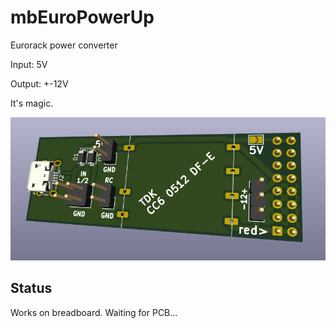 # mbEuroPowerUp

Eurorack power converter

Input: 5V

Output: +-12V

It's magic.

![image](./images/Screenshot%20from%202025-10-05%2022-27-48.png)

## Status

Works on breadboard. Waiting for PCB...
